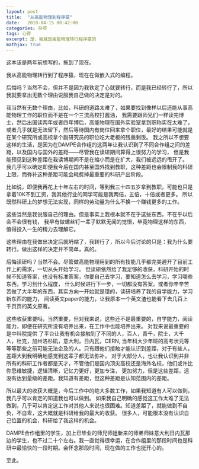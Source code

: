 ```yaml
---
layout: post
title:  "从高能物理到程序猿" 
date:   2018-04-15 00:42:00
categories: 杂项
tags: 心得
excerpt: 是，我就是高能物理转行程序猿的
mathjax: true
---
```


这本该是两年前想写的，拖到了现在。    


我从高能物理转行到了程序猿，现在在做嵌入式的编程。


后悔吗？当然不会，但并不是因为我铁定了心就要转行，而是我已经转行了，所以我就要拿出无数个理由说服我自己做的决定是对的。


我当然有无数个理由，比如，科研的道路太难了，如果要找到像样以后还能从事高能物理工作的职位而不是在一个三流高校打酱油，
我需要跟师兄们一样读完博士，然后出国读两年或者四年博后，高能物理在国外实验室拿到职称实在太难了，
或者几乎就是无法留下，然后等待国内有岗位回来拿个职位，最好的结果可能就是在某个研究所或高校拿个副研究员的职位吃大老板的残羹剩饭。
我之所以不想要这样的生活，是因为在DAMPE合作组的这两年让我认识到了不同合作组之间的差距，以及国内与国外的差距——尽管我在读研期间算得上很努力的学习，
但是我能预见到这种差距在我读博期间不是在缩小而是在扩大，我们被远远的甩开了。
我几乎可以确定即便我今后在国内甚至国外找到教职，这种差距也会限制我的科研上限，而弥补这种差距可能会耗费掉最重要的科研产出阶段。


比如说，即便我再花上十年左右的时间，等到我三十四五岁拿到教职，可能也只是拿着10K不到工资，我其他行业的同学可能是我两倍，五倍，十倍或者更多。
所以既然科研上的梦想无法实现，同样的劳动量为什么不换一个赚钱更多的工作。


这些当然是我说服自己的理由。但是事实上我根本就不在乎这些东西，不在乎以后会不会很有钱，
我早有做螺丝钉一辈子默默无闻的觉悟，毕竟物理这样的东西，值得投入一生的精力去理解它。


这些理由在我做出决定后就坍缩了，我转行了，所以今后讨论的只是：我为什么要转行。做出这样的决定并不简单，真的。


后悔读研吗？当然不会。尽管做高能物理用到的所有技能几乎都完美避开了目前工作上的需求，一切从头开始学习。
但读研依然给了我足够的收获，科研开始的时候不知道答案，也没有标准答案，你要自己去学习，要知道怎么去学习，学习哪些东西，学习到什么程度，
什么时候进行下一步，一切都没有答案。或者你辛辛苦苦做了大半年的东西，其实方向一开始就是错的，读研培养了我的自学能力，学习新东西的能力，
阅读英文paper的能力，让我原本一个英文渣也能看下去几百上千页页的英文原著。 


这些收获重要吗，当然重要，但对我来说，这些还不是最重要的，自学能力，阅读能力，即便在研究所没有培养出来，在工作中也能培养出来。
对我来说最重要的是中科院提供 了平台让我有机会接触到了不同的人，百人，青千，院士，大千人，杜克，加州洛杉矶，意大利，日内瓦，CERN, 
当年科大少年班的高考状元等等等那些之前可能无法企及的人。只有跟他们接触才能认识到差距，对于有些人，差距大到我明确地感觉到这辈子都无法弥补，
对于大部分人，也让我认识到并非所有的科研工作者都是天才，不管他们是国内顶尖高校还是海外名校，他们或许比你思维敏捷，逻辑清晰，记忆力更好，更加专注，
更加努力，但是这些差距，远没有达到量级的差距。我知道有差距，但这种差距是认知范围内的差距。


所以最大的收获大概是，今后工作中的绝大多数工作，如果我知道有人可以做到，我几乎可以肯定的知道我也可以做到。
如果我自己明确的感觉这工作太难了无法做到，几乎可以肯定这工作对其他人来说也很困难。知道差距了，就能做到不自负，不自卑，这大概就是科研给我的最大的收获。
很多人，可能根本没有认识自己位置的机会，科研给了我这样的机会。


DAMPE合作组里的学生，加上已毕业的师兄师姐新来的师弟师妹意大利日内瓦那边的学生，也不过二十个左右。我一直觉得很幸运，在合作组里的那段时间也是科研中最愉快的一段时期。会怀念那段时间，现在做的工作也挺开心的。


至此。


